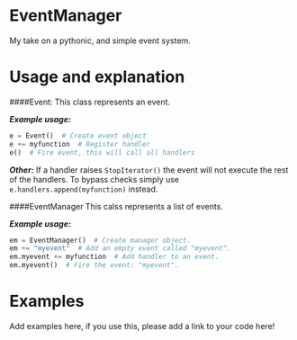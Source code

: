 EventManager
============

My take on a pythonic, and simple event system.


Usage and explanation
=====================
####Event: This class represents an event.

___Example usage:___
```python
e = Event()  # Create event object
e += myfunction  # Register handler
e()  # Fire event, this will call all handlers
```
        
___Other:___
If a handler raises `StopIterator()` the event will not execute the rest of the handlers.
To bypass checks simply use `e.handlers.append(myfunction)` instead.


####EventManager This calss represents a list of events.

___Example usage:___

```python
em = EventManager()  # Create manager object.
em += "myevent"  # Add an empty event called "myevent".
em.myevent += myfunction  # Add handler to an event.
em.myevent()  # Fire the event: "myevent".
```

Examples
========
Add examples here, if you use this, please add a link to your code here!
